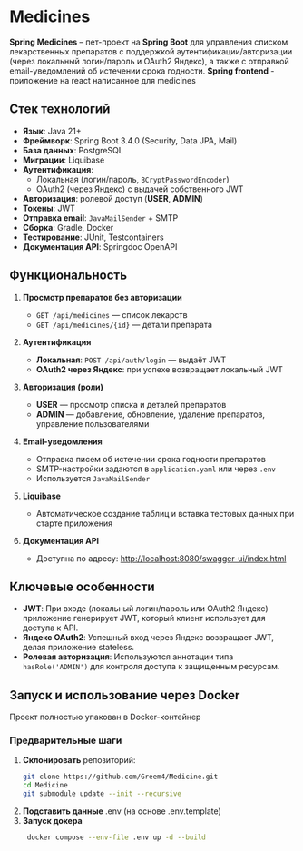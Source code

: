 # Medicines

**Spring Medicines** – пет-проект на **Spring Boot** для управления списком лекарственных препаратов с поддержкой аутентификации/авторизации (через локальный логин/пароль и OAuth2 Яндекс), а также с отправкой email-уведомлений об истечении срока годности.
**Spring frontend** - приложение на react написанное для medicines

## Стек технологий

- **Язык**: Java 21+
- **Фреймворк**: Spring Boot 3.4.0 (Security, Data JPA, Mail)
- **База данных**: PostgreSQL
- **Миграции**: Liquibase
- **Аутентификация**:
    - Локальная (логин/пароль, `BCryptPasswordEncoder`)
    - OAuth2 (через Яндекс) с выдачей собственного JWT
- **Авторизация**: ролевой доступ (**USER**, **ADMIN**)
- **Токены**: JWT
- **Отправка email**: `JavaMailSender` + SMTP
- **Сборка**: Gradle, Docker
- **Тестирование**: JUnit, Testcontainers
- **Документация API**: Springdoc OpenAPI

## Функциональность

1. **Просмотр препаратов без авторизации**
    - `GET /api/medicines` — список лекарств
    - `GET /api/medicines/{id}` — детали препарата

2. **Аутентификация**
    - **Локальная**: `POST /api/auth/login` — выдаёт JWT
    - **OAuth2 через Яндекс**: при успехе возвращает локальный JWT

3. **Авторизация (роли)**
    - **USER** — просмотр списка и деталей препаратов
    - **ADMIN** — добавление, обновление, удаление препаратов, управление пользователями

4. **Email-уведомления**
    - Отправка писем об истечении срока годности препаратов
    - SMTP-настройки задаются в `application.yaml` или через `.env`
    - Используется `JavaMailSender`

5. **Liquibase**
    - Автоматическое создание таблиц и вставка тестовых данных при старте приложения

6. **Документация API**
    - Доступна по адресу: [http://localhost:8080/swagger-ui/index.html](http://localhost:8080/swagger-ui/index.html)

## Ключевые особенности

- **JWT**: При входе (локальный логин/пароль или OAuth2 Яндекс) приложение генерирует JWT, который клиент использует для доступа к API.
- **Яндекс OAuth2**: Успешный вход через Яндекс возвращает JWT, делая приложение stateless.
- **Ролевая авторизация**: Используются аннотации типа `hasRole('ADMIN')` для контроля доступа к защищенным ресурсам.

## Запуск и использование через Docker

Проект полностью упакован в Docker-контейнер

### Предварительные шаги

1. **Склонировать** репозиторий:
   ```bash
   git clone https://github.com/Greem4/Medicine.git
   cd Medicine
   git submodule update --init --recursive
2. **Подставить данные**
   .env (на основе .env.template)
3. **Запуск докера**
   ```bash
    docker compose --env-file .env up -d --build